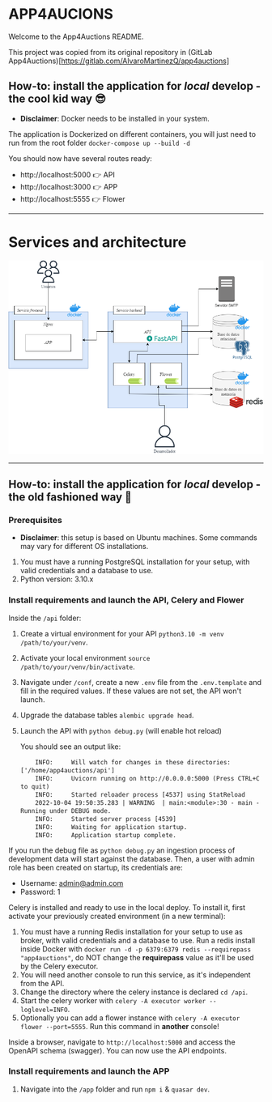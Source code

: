 # APP4AUCIONS

Welcome to the App4Auctions README.

This project was copied from its original repository in (GitLab App4Auctions)[https://gitlab.com/AlvaroMartinezQ/app4auctions]

## How-to: install the application for _local_ develop - the cool kid way :sunglasses:

- **Disclaimer**: Docker needs to be installed in your system.

The application is Dockerized on different containers, you will just need to run from the root folder `docker-compose up --build -d`

You should now have several routes ready:

- http://localhost:5000 :point_right: API
- http://localhost:3000 :point_right: APP
- http://localhost:5555 :point_right: Flower

---

# Services and architecture

![Alt text](architecture.png?raw=true "Project container architecture")

---

## How-to: install the application for _local_ develop - the old fashioned way :older_man:

### Prerequisites

- **Disclaimer**: this setup is based on Ubuntu machines. Some commands may vary for different OS installations.

1. You must have a running PostgreSQL installation for your setup, with valid credentials and a database to use.
2. Python version: 3.10.x

### Install requirements and launch the API, Celery and Flower

Inside the `/api` folder:

1. Create a virtual environment for your API `python3.10 -m venv /path/to/your/venv`.
2. Activate your local environment `source /path/to/your/venv/bin/activate`.
3. Navigate under `/conf`, create a new `.env` file from the `.env.template` and fill in the required values. If these values are not set, the API won't launch.
4. Upgrade the database tables `alembic upgrade head`.
5. Launch the API with `python debug.py` (will enable hot reload)

   You should see an output like:

   ```shell
       INFO:     Will watch for changes in these directories: ['/home/app4auctions/api']
       INFO:     Uvicorn running on http://0.0.0.0:5000 (Press CTRL+C to quit)
       INFO:     Started reloader process [4537] using StatReload
       2022-10-04 19:50:35.283 | WARNING  | main:<module>:30 - main - Running under DEBUG mode.
       INFO:     Started server process [4539]
       INFO:     Waiting for application startup.
       INFO:     Application startup complete.
   ```

If you run the debug file as `python debug.py` an ingestion process of development data will start against the database. Then, a user with admin role has been created on startup, its credentials are:

- Username: admin@admin.com
- Password: 1

Celery is installed and ready to use in the local deploy. To install it, first activate your previously created environment (in a new terminal):

1. You must have a running Redis installation for your setup to use as broker, with valid credentials and a database to use. Run a redis install inside Docker with `docker run -d -p 6379:6379 redis --requirepass "app4auctions"`, do NOT change the **requirepass** value as it'll be used by the Celery executor.
2. You will need another console to run this service, as it's independent from the API.
3. Change the directory where the celery instance is declared `cd /api`.
4. Start the celery worker with `celery -A executor worker --loglevel=INFO`.
5. Optionally you can add a flower instance with `celery -A executor flower --port=5555`. Run this command in **another** console!

Inside a browser, navigate to `http://localhost:5000` and access the OpenAPI schema (swagger). You can now use the API endpoints.

### Install requirements and launch the APP

1. Navigate into the `/app` folder and run `npm i` & `quasar dev`.

